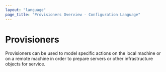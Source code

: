 ```yaml
---
layout: "language"
page_title: "Provisioners Overview - Configuration Language"
---
```


# Provisioners

Provisioners can be used to model specific actions on the local machine or on a
remote machine in order to prepare servers or other infrastructure objects for
service.

